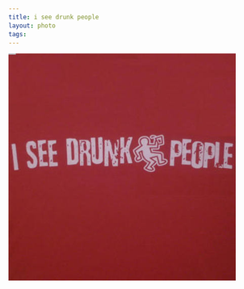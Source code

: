 ```yaml
--- 
title: i see drunk people
layout: photo
tags: 
---
```

![](/tumblr_files/EGJ89SLNChz0q3mwGSIDmtNto1_500.jpg)
